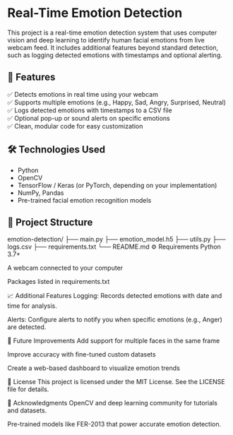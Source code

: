 # Real-Time Emotion Detection

This project is a real-time emotion detection system that uses computer vision and deep learning to identify human facial emotions from live webcam feed. It includes additional features beyond standard detection, such as logging detected emotions with timestamps and optional alerting.

## 📌 Features

✅ Detects emotions in real time using your webcam  
✅ Supports multiple emotions (e.g., Happy, Sad, Angry, Surprised, Neutral)  
✅ Logs detected emotions with timestamps to a CSV file  
✅ Optional pop-up or sound alerts on specific emotions  
✅ Clean, modular code for easy customization

## 🛠️ Technologies Used

- Python
- OpenCV
- TensorFlow / Keras (or PyTorch, depending on your implementation)
- NumPy, Pandas
- Pre-trained facial emotion recognition models

## 📂 Project Structure
emotion-detection/
├── main.py
├── emotion_model.h5
├── utils.py
├── logs.csv
├── requirements.txt
└── README.md
⚙️ Requirements
Python 3.7+

A webcam connected to your computer

Packages listed in requirements.txt

📈 Additional Features
Logging: Records detected emotions with date and time for analysis.

Alerts: Configure alerts to notify you when specific emotions (e.g., Anger) are detected.

📝 Future Improvements
Add support for multiple faces in the same frame

Improve accuracy with fine-tuned custom datasets

Create a web-based dashboard to visualize emotion trends

📄 License
This project is licensed under the MIT License. See the LICENSE file for details.

🙌 Acknowledgments
OpenCV and deep learning community for tutorials and datasets.

Pre-trained models like FER-2013 that power accurate emotion detection.


